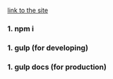 [link to the site](https://alikarpykov.github.io/product-cards/)
### 1. npm i
### 1. gulp (for developing)
### 1. gulp docs (for production)
